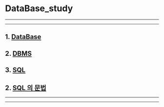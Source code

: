 # DataBase_study



------

------



## 1. [DataBase]()

## 2. [DBMS]()

## 3. [SQL]()

## 2. [SQL 의 문법]()



------

------

